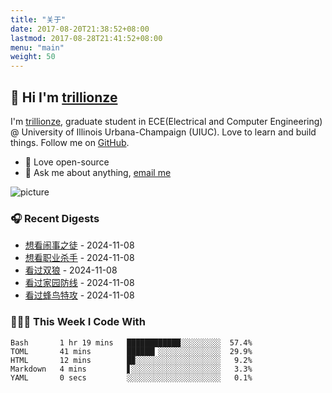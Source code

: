 ```yaml
---
title: "关于"
date: 2017-08-20T21:38:52+08:00
lastmod: 2017-08-28T21:41:52+08:00
menu: "main"
weight: 50
---
```


## 👋 Hi I'm [trillionze](https://www.trillionze.com)

I'm [trillionze](https://www.trillionze.com), graduate student in ECE(Electrical and Computer Engineering) @ University of Illinois Urbana-Champaign (UIUC). Love to learn and build things. Follow me on [GitHub](https://github.com/trillionze).

- 💼 Love open-source
- 💬 Ask me about anything, [email me](trillionze@163.com)

![picture](https://image.pseudoyu.com/images/dino.gif)

### 🎧 Recent Digests

<!-- douban starts -->
* <a href='http://movie.douban.com/subject/36181965/' target='_blank'>想看闹事之徒</a> - 2024-11-08
* <a href='http://movie.douban.com/subject/35898983/' target='_blank'>想看职业杀手</a> - 2024-11-08
* <a href='http://movie.douban.com/subject/35629810/' target='_blank'>看过双狼</a> - 2024-11-08
* <a href='http://movie.douban.com/subject/11601131/' target='_blank'>看过家园防线</a> - 2024-11-08
* <a href='http://movie.douban.com/subject/10487568/' target='_blank'>看过蜂鸟特攻</a> - 2024-11-08
<!-- douban ends -->

### 👨🏻‍💻 This Week I Code With

<!-- code_time starts -->

```text
Bash       1 hr 19 mins   ████████████░░░░░░░░░  57.4%
TOML       41 mins        ██████▎░░░░░░░░░░░░░░  29.9%
HTML       12 mins        █▉░░░░░░░░░░░░░░░░░░░   9.2%
Markdown   4 mins         ▋░░░░░░░░░░░░░░░░░░░░   3.3%
YAML       0 secs         ░░░░░░░░░░░░░░░░░░░░░   0.1%
```

<!-- code_time ends -->
